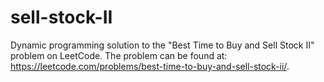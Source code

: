 # sell-stock-II
Dynamic programming solution to the "Best Time to Buy and Sell Stock II" problem on LeetCode. The problem can be found at: https://leetcode.com/problems/best-time-to-buy-and-sell-stock-ii/.

